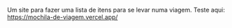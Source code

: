 Um site para fazer uma lista de itens para se levar numa viagem. 
Teste aqui: https://mochila-de-viagem.vercel.app/
